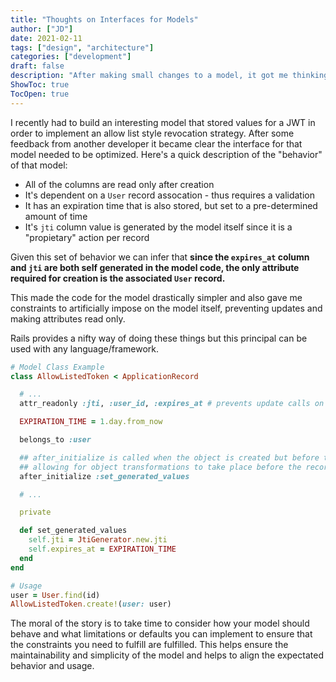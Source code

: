 ```yaml
---
title: "Thoughts on Interfaces for Models"
author: ["JD"]
date: 2021-02-11
tags: ["design", "architecture"]
categories: ["development"]
draft: false
description: "After making small changes to a model, it got me thinking hard about how I build interfaces."
ShowToc: true
TocOpen: true
---
```


I recently had to build an interesting model that stored values for a JWT in order to implement an allow list style revocation strategy. After some feedback from another developer it became clear the interface for that model needed to be optimized. Here's a quick description of the "behavior" of that model:

-   All of the columns are read only after creation
-   It's dependent on a `User` record assocation - thus requires a validation
-   It has an expiration time that is also stored, but set to a pre-determined amount of time
-   It's `jti` column value is generated by the model itself since it is a "propietary" action per record

Given this set of behavior we can infer that **since the `expires_at` column and `jti` are both self generated in the model code, the only attribute required for creation is the associated `User` record.**

This made the code for the model drastically simpler and also gave me constraints to artificially impose on the model itself, preventing updates and making attributes read only.

Rails provides a nifty way of doing these things but this principal can be used with any language/framework.

```ruby
# Model Class Example
class AllowListedToken < ApplicationRecord

  # ...
  attr_readonly :jti, :user_id, :expires_at # prevents update calls on these columns

  EXPIRATION_TIME = 1.day.from_now

  belongs_to :user

  ## after_initialize is called when the object is created but before the `INSERT` is called
  ## allowing for object transformations to take place before the record persists.
  after_initialize :set_generated_values

  # ...

  private

  def set_generated_values
    self.jti = JtiGenerator.new.jti
    self.expires_at = EXPIRATION_TIME
  end
end

# Usage
user = User.find(id)
AllowListedToken.create!(user: user)
```

The moral of the story is to take time to consider how your model should behave and what limitations or defaults you can implement to ensure that the constraints you need to fulfill are fulfilled. This helps ensure the maintainability and simplicity of the model and helps to align the expectated behavior and usage.
